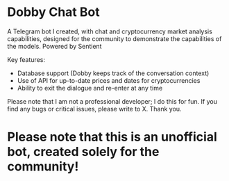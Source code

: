 # Dobby Chat Bot

A Telegram bot I created, with chat and cryptocurrency market analysis capabilities, designed for the community to demonstrate the capabilities of the models. Powered by Sentient

Key features:
- Database support (Dobby keeps track of the conversation context)
- Use of API for up-to-date prices and dates for cryptocurrencies
- Ability to exit the dialogue and re-enter at any time

Please note that I am not a professional developer; I do this for fun. If you find any bugs or critical issues, please write to X. Thank you.

# Please note that this is an unofficial bot, created solely for the community!
